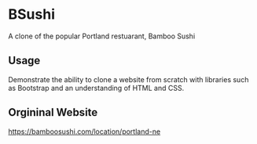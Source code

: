 # BSushi

A clone of the popular Portland restuarant, Bamboo Sushi

## Usage

Demonstrate the ability to clone a website from scratch with libraries such as Bootstrap and an understanding of HTML and CSS.

## Orgininal Website

https://bamboosushi.com/location/portland-ne

